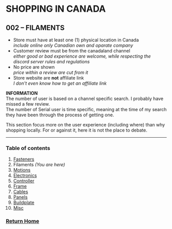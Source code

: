 # **SHOPPING IN CANADA**

## **002 – FILAMENTS**
 
- Store must have at least one (1) physical location in Canada  
  *include online only Canadian own and oparate company*
- Customer review must be from the canadaland channel  
  *either good or bad experience are welcome, while respecting the discord server rules and regulations*
- No price are shown  
  *price within a review are cut from it*
- Store website are __not__ affiliate link  
  *I don't even know how to get an affiliate link*

**INFORMATION**  
The number of user is based on a channel specific search. I probably have missed a few review.  
The number of Serial user is time specific, meaning at the time of my search they have been through the process of getting one.  

This section focus more on the user experience (including where) than why shopping locally. For or against it, here it is not the place to debate.  

---
### **Table of contents**
1. [Fasteners](001FastenersCAD.md)  
2. Filaments *(You are here)*  
3. [Motions](003MotionsCAD.md)  
4. [Electronics](004ElectronicsCAD.md)
5. [Controller](005ControllerCAD.md)  
6. [Frame](006FrameCAD.md)  
7. [Cables](007CablesCAD.md)  
8. [Panels](008PanelsCAD.md)  
9. [Buildplate](009BuildplateCAD.md)  
10. [Misc](010MiscCAD.md)

### [Return Home](../README.md)

